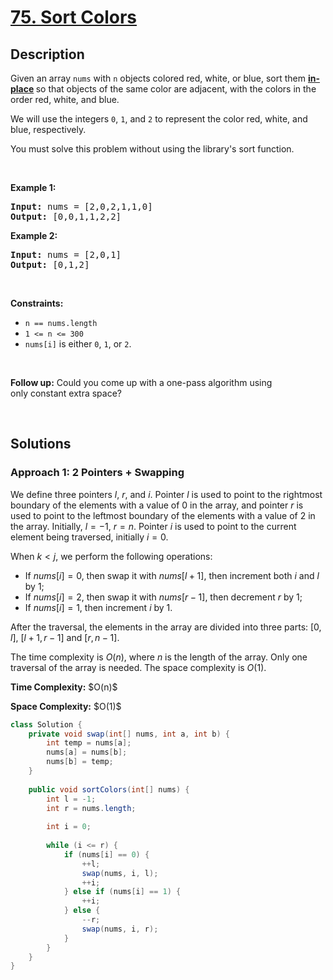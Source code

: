 # [75. Sort Colors](https://leetcode.com/problems/sort-colors)

## Description

<p>Given an array <code>nums</code> with <code>n</code> objects colored red, white, or blue, sort them <strong><a href="https://en.wikipedia.org/wiki/In-place_algorithm" target="_blank">in-place</a> </strong>so that objects of the same color are adjacent, with the colors in the order red, white, and blue.</p>

<p>We will use the integers <code>0</code>, <code>1</code>, and <code>2</code> to represent the color red, white, and blue, respectively.</p>

<p>You must solve this problem without using the library&#39;s sort function.</p>
<p>&nbsp;</p>

<p><strong class="example">Example 1:</strong></p>
<pre>
<strong>Input:</strong> nums = [2,0,2,1,1,0]
<strong>Output:</strong> [0,0,1,1,2,2]
</pre>

<p><strong class="example">Example 2:</strong></p>
<pre>
<strong>Input:</strong> nums = [2,0,1]
<strong>Output:</strong> [0,1,2]
</pre>
<p>&nbsp;</p>

<p><strong>Constraints:</strong></p>
<ul>
    <li><code>n == nums.length</code></li>
    <li><code>1 &lt;= n &lt;= 300</code></li>
    <li><code>nums[i]</code> is either <code>0</code>, <code>1</code>, or <code>2</code>.</li>
</ul>
<p>&nbsp;</p>

<p><strong>Follow up:</strong>&nbsp;Could you come up with a one-pass algorithm using only&nbsp;constant extra space?</p>
<p>&nbsp;</p>

## Solutions

### **Approach 1: 2 Pointers + Swapping**

We define three pointers $l$, $r$, and $i$. Pointer $l$ is used to point to the rightmost boundary of the elements with a value of $0$ in the array, and pointer $r$ is used to point to the leftmost boundary of the elements with a value of $2$ in the array. Initially, $l=-1$, $r=n$. Pointer $i$ is used to point to the current element being traversed, initially $i=0$.

When $k < j$, we perform the following operations:

-   If $nums[i] = 0$, then swap it with $nums[l+1]$, then increment both $i$ and $l$ by $1$;
-   If $nums[i] = 2$, then swap it with $nums[r-1]$, then decrement $r$ by $1$;
-   If $nums[i] = 1$, then increment $i$ by $1$.

After the traversal, the elements in the array are divided into three parts: $[0, l]$, $[l+1, r-1]$ and $[r, n-1]$.

The time complexity is $O(n)$, where $n$ is the length of the array. Only one traversal of the array is needed. The space complexity is $O(1)$.

<p><strong>Time Complexity:</strong> $O(n)$</p>
<p><strong>Space Complexity:</strong> $O(1)$</p>

```java
class Solution {
    private void swap(int[] nums, int a, int b) {
        int temp = nums[a];
        nums[a] = nums[b];
        nums[b] = temp;
    }
    
    public void sortColors(int[] nums) {
        int l = -1;
        int r = nums.length;
        
        int i = 0;
        
        while (i <= r) {
            if (nums[i] == 0) {
                ++l;
                swap(nums, i, l);
                ++i;
            } else if (nums[i] == 1) {
                ++i;
            } else {
                --r;
                swap(nums, i, r);
            }
        }
    }
}
```